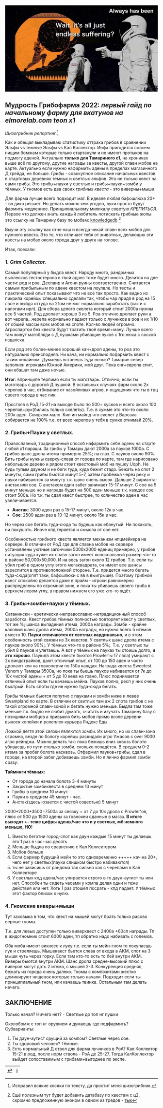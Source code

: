 ![](pics/justsuffering.jpeg)

## Мудрость Грибофарма 2022: *первый гайд по начальному фарму для вкатунов на elmorelab.com teon x1*

*Шизогрибник репортинг.*[^1]

Как и обещал выкладываю статистику оттраха грибов в сравнении Эльфы vs темные Эльфы vs Кал Коллектор.
Инфа пригодится совсем нищим бомжам которые только стартанули и не имеют протыков на подмогу аденой. Актуально **только для Тамариного с1**, на хрониках выше всё по другому, другие награды за квесты, другой спавн мобов на карте. Актуально если нужно нафармить адены в пределах магазинного Д грейда, не больше.
*Грибы* - совокупное описание начальных квестов в стартовых деревнях темных и светлых эльфов. Это не только квест на сами грибы. Это грибы+пауки у светлых и грибы+пауки+зомби у тёмных. У гномов есть два своих *грибных квеста* - это виверны+мыши.

Для фарма лучше всего подходит маг. В идеале любая бафошлюха 20+ - вв дико решает. Но делать можно кем угодно, луки просто будут фармить медленнее. Принципиальному миликалу советую *КРЕПИТЬСЯ*.
Первое что должен знать каждый любитель потискать грибные жопы это ссылку на Тамарину базу по мобам: [knowledgedb](https://knowledgedb.elmorelab.com/#/npc) [^2]

Выучи эту ссылку как отче наш и всегда чекай спавн всех мобов для нужного квеста. Это то, что отличает тебя от животных, делающих эти квесты на мобах около города друг у друга на голове.

Итак, поехали:

### *1. Grim Collector.*

Самый популярный у быдла квест. Народу много, рандомных выплесков тестостерона в твой адрес тоже будет много. Делится на две части: род и роа. Деспаир и Агони руины соответственно. Считается самым прибыльным по адене квестом на лоулвле. Но тесты и практический опыт показывают что не всё так просто. Как видно из пикрила корейцы специально сделали так, чтобы чар придя в род на 15 лвле и выйдя оттуда на 21ом не мог нормально заработать (как и с налогами ирл). Для сбора целого скелета который стоит 2000а нужны все 5 частей. Род дропает хорошо 3 из 5. Роа отлично дропает руки а вот черепа...черепа нормально падают только с лучников в роа и их 1/10 от общей массы всех мобов на споте. Кол-во людей огромно. Агроспартои без квеста будут тратить твоё время+ману. Лучше всего там живут магобляди с Д пушками убиващие луков с 1го нюка с соской издалека.

Если род это более-менее хороший кач+дроп адены, то роа это натурально преисподняя. Ни кача, ни нормально пофармить квест с таким онлайном. Думаешь встанешь туда ночью? Тамарин север заполнен игроками Южной Америки, мой друг. Пока снг+европа спит, они ебашат там даже ночью.

**Итог**: впринципе терпимо если ты маготварь. Отлично, если ты маготварь с дорогой Д пушкой. В остальных случаях фарм около 2х черепов в час, отбивание от назойливых агров, и ощущения что ты в трц своего города в час пик.

Простояв в РоД 15-21 на выходе было по 500+ кусков и всего около 100 черепов+рук(бились только скелеты). Т.е. в сумме это что-то около 200к аден. Слишком мало. Кип ин майнд что скелет у Варсака собирается не 100% т.е. от всех черепов у тебя в сумке отнимай 20%.

### **2. Грибы+Пауки у светлых.**

Православный, традиционный способ нафармить себе адены на старте любой х1 параши. За грибы у Тамары дают 2000а за пауков 1000а. С грибов шанс дропа итема примерно 25%; на глаз. С пауков около 90%. Бить грибы нужны сверху-слева от города по карте, там где нарисовано небольшое дерево и рядом стоит квестовый моб на пушку Uoph. Не будь тупым дауном и не беги туда, куда бежит стадо. Бежать на спот 2 минуты, сами грибы бьются минут 5-7, затем пробежка через реку и пауки набиваются за минуту т.к. шанс очень высок. Дальше 2 варианта: анстак или сое. С анстаком один забег занимает 15-17 минут. С сое на 5 минут меньше но и награда будет на 500 аден меньше т.к. каждое сое стоит 500а. Но т.к. ты сдал квест быстрее, то количество аден в час увеличивается.

- **Анстак**: 3000 аден раз в 15-17 минут, около 12к в час.
- **Сое**: 2500 аден раз в 10-12 минут, около 15к в час.

Но через сое бегать туда-сюда ты будешь как ебанутый. Ни покакоть, ни покушоть. Иначе кпд теряется и смысла от сое нет.

Особенностью грибного квеста является механизм нпцмейкера на сервере. В отличии от РоД где для спавна мобов на сервере установлены уютные загончики 5000x2000 едениц примерно, у грибов ситуация куда хуже: их спавн загон имеет колоссальный размер что-то в районе 50,000x50,000. И на весь загон около 12 грибов. Т.е. если ты убил гриб в одном углу этого мегаквадрата, он имеет все шансы зареспится в противоположной стороне. Т.е. придется много бегать туда-сюда(опят таки, бафошлюхи с вв в выигрыше). Поэтому грибной квест спокойно делается даже в прайм - игроки равномерно распределены по огромной зоне, и пока ты убиваешь своего гриба в верхнем левом углу, в правом нижнем его уже кто-то ждёт.

### **3. Грибы+зомби+пауки у тёмных.**

Сатанински - еретически-неправославно-нетрадиционный способ заработка. Квест грибов тёмных полностью повторяет квест у светлых, тот же %; шанса выпадения итема, 2000а награды. Зомби - крайне каловый шанс дропа итема, 2000а награды, но нужно всего 5 итемов вместо 10. **Пауки отличаются от светлых кардинально**, и в этом особенность этой связки из 3х квестов.
У светлых шанс дропа итема с пауков около 90%;. У тёмных что-то в районе 5%;. Т.е. у светлых ты убил 8 пауков и улетаешь. А вот у тёмных на пауках ты стоишь долго, **и это хорошо**. Пауки(в этом квесте бьются Prowler'ы 17 лвла) умирают с 2х виндстрайков, дают отличный опыт, от 100 до 150 аден и часто дропают кеи на говноперчи по 150а каждая. Награда квеста Sweetest Venom у Тамары 3500а, но пока ты бьешь пауков набивается от 7к до 10к чистой адены + от 5 до 10 кеев на говно. Плюс поднимается отличный опыт если ты качаешь мейна. Пауков полно, респ у них очень быстрый. Есть споты где не нужно туда-сюда бегать.

Грибы тёмных бьются попутно с пауками и зомби ниже и левее Swampland по карте. В отличии от светлых там аж 2 спота грибов с не такой огромной спавн-зоной и бегать нужно меньше. Быдла там тоже меньше т.к. быдло не любит думать, считать и изучать Тамарину базу с позициями мобцов а привыкло бить мобов прямо возле деревни вынося копейки и ролеплея курьера Яндекс Еды.

Ложкой дёгтя этой связки являются зомби. Их много, но их спавн-зона огромна, везде по болоту корейцы раскидали агро Ужасов с over 9000 агро рейнджа. Можно делать так: пока бежишь вниз сквозь болото убиваешь по пути столько зомби, сколько попадётся. В среднем 0-2 итема за пробег болота насквозь. Отфармил пауков+грибы, сдал в городе, на второй забег добиваешь зомби. Но я лично фармил зомби сразу.

**Тайминги тёмных:**

- От города до начала болота 3-4 минуты
- Закрытие зомбиквеста в среднем 10 минут
- Грибы в среднем 10 минут
- Пауки в среднем 45 минут - час.
- Анстак(здесь юзается с чистой совестью) 5 минут

2000+2000+3500=7500а за связку + от 7 до 10к дропа с Prowler'ов, плюс от 500 до 1500 адены за говнокеи сданные в магаз.
**В итоге выходят +- теже цифры адены/час что и у светлых, мб немного меньше, НО!**

1. Вместо беготни город-спот как даун каждые 15 минут ты делаешь это 1 раз в час-час.десять
2. Меньше быдла по сравнению с Кал Коллектором
3. Мобов больше
4. Если фармер будущий мейн то это одновременно +++++ кач на 20+, чего нет у светлых(пауки слишком быстро набиваются)
5. ты не зависишь от рандома так сильно как с черепами в Кал Коллекторе
6. У светлых кпд адена/чаc упирается строго в то даун-аутист ты или нет. Способен ты сидеть часами у компа делая одни и теже действия или нет. Хоть 1 раз отошел посрать - кпд падает. У тёмных этот фактор близок к нулю.

### **4. Гномские виверы+мыши**

Тут заковыка в том, что квест на мышей могут брать только расово верные гномы.

Т.е. для левых доступен только виверквест с 2400а +60сп награды. Тп в жидогномник стоит 6000 аден, тп обратно надо набивать с големов.

Оба моба имеют викнесс к луку т.е. если ты мейн-гном то покупаешь лук и стреляешь. Мышеквест бьется слева от входа в АКМ, спот на 3 мыши чуть через горку. Если там кто-то есть то бей внутри АКМ. Виверы бьются внутри АКМ. Шанс дропа средне-высокий плюс с виверов могут дать 2 итема, с мышей 2-3.
Конкуренция средняя, бежать из города очень далеко. Гномы с композитами жестко доминируют нищенок которые только начали. Подходит если ты принципиальный гном, или качаешь твинка. Остальным там делать нечего.


## **ЗАКЛЮЧЕНИЕ**

Только начал? Ничего нет? - Светлые до топ нг пушки

Околобомж с топ нг оружием и думаешь где подфармить? Субварианты:

1. Ты даун-аутист срущий за компом? Светлые через сое.
2. Ты здоровый человек? Тёмные.
3. Есть нормальный Д ствол для фарма лучников в РоА? Кал Коллектор 15-21 в род, после норм ствола - РоА до 25-27. Тогда КалКоллектор выйдет сопоставимым с грибами+выгоднее по экспе.

[^1]: Исправил всякие косяки по тексту, да простит меня шизогрибник.
[^2]: Ещё полезным тут будет добавить датабазу по квестам с ц2, скромно предложенную аноном в одном из тредов - [тык](https://l2hub.info/c2/quests)

|[↩️](header.md)|[ℹ️](info.md)|
|:---:|:---:|
